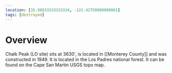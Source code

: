 ```yaml
---
location: [35.98833333333334, -121.42750000000001]
tags: [destroyed]
---
```


# Overview

Chalk Peak (LO site) sits at 3630', is located in [[Monterey County]] and was constructed in 1949. It is located in the Los Padres national forest. It can be found on the Cape San Martin USGS topo map.

